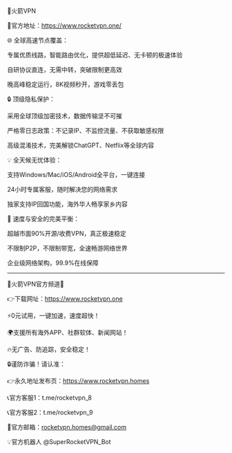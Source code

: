 🚀火箭VPN

🚀官方地址：https://www.rocketvpn.one/

🌐 全球高速节点覆盖：

专属优质线路，智能路由优化，提供超低延迟、无卡顿的极速体验

自研协议直连，无需中转，突破限制更高效

晚高峰稳定运行，8K视频秒开，游戏零丢包

🔒 顶级隐私保护：

采用全球顶级加密技术，数据传输坚不可摧

严格零日志政策：不记录IP、不监控流量、不获取敏感权限

高级混淆技术，完美解锁ChatGPT、Netflix等全球内容

💡 全天候无忧体验：

支持Windows/Mac/iOS/Android全平台，一键连接

24小时专属客服，随时解决您的网络需求

独家支持IP回国功能，海外华人畅享家乡内容

🚀 速度与安全的完美平衡：

超越市面90%开源/收费VPN，真正极速稳定

不限制P2P，不限制带宽，全速畅游网络世界

企业级网络架构，99.9%在线保障

--------------------------------------------
🚀火箭VPN官方频道🚀

👉下载网址：https://www.rocketvpn.one

⚡️0元试用，一键加速，速度超快！

🌍支援所有海外APP、社群软体、新闻网站！

🔥无广告、防追踪，安全稳定！

🔒谨防诈骗！请认准：

👉永久地址发布页：https://www.rocketvpn.homes

📞官方客服1：t.me/rocketvpn_8

📞官方客服2：t.me/rocketvpn_9

📲官方邮箱：rocketvpn.homes@gmail.com

💡官方机器人 @SuperRocketVPN_Bot
